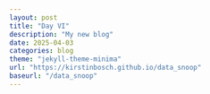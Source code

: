 ```yaml
---
layout: post
title: "Day VI"
description: "My new blog"
date: 2025-04-03
categories: blog
theme: "jekyll-theme-minima"
url: "https://kirstinbosch.github.io/data_snoop"
baseurl: "/data_snoop"
---
```

